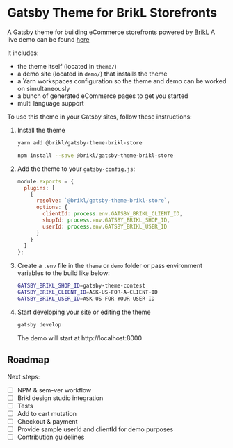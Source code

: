 # Gatsby Theme for BrikL Storefronts

A Gatsby theme for building eCommerce storefronts powered by [BrikL](https://www.brikl.io "BrikL")
A live demo can be found [here](https://gatsby-theme-brikl-demo.netlify.com "demo")

It includes:

- the theme itself (located in `theme/`)
- a demo site (located in `demo/`) that installs the theme
- a Yarn workspaces configuration so the theme and demo can be worked on simultaneously
- a bunch of generated eCommerce pages to get you started
- multi language support

To use this theme in your Gatsby sites, follow these instructions:

1.  Install the theme

    ```sh
    yarn add @brikl/gatsby-theme-brikl-store
    ```

    ```sh
    npm install --save @brikl/gatsby-theme-brikl-store
    ```

2.  Add the theme to your `gatsby-config.js`:

    ```js
    module.exports = {
      plugins: [
        {
          resolve: `@brikl/gatsby-theme-brikl-store`,
          options: {
            clientId: process.env.GATSBY_BRIKL_CLIENT_ID,
            shopId: process.env.GATSBY_BRIKL_SHOP_ID,
            userId: process.env.GATSBY_BRIKL_USER_ID
          }
        }
      ]
    };
    ```

3.  Create a `.env` file in the `theme` or `demo` folder or pass environment variables to the build like below:

    ```sh
    GATSBY_BRIKL_SHOP_ID=gatsby-theme-contest
    GATSBY_BRIKL_CLIENT_ID=ASK-US-FOR-A-CLIENT-ID
    GATSBY_BRIKL_USER_ID=ASK-US-FOR-YOUR-USER-ID
    ```

4.  Start developing your site or editing the theme

    ```sh
    gatsby develop
    ```

    The demo will start at http://localhost:8000

## Roadmap

Next steps:

- [ ] NPM & sem-ver workflow
- [ ] Brikl design studio integration
- [ ] Tests
- [ ] Add to cart mutation
- [ ] Checkout & payment
- [ ] Provide sample userId and clientId for demo purposes
- [ ] Contribution guidelines
